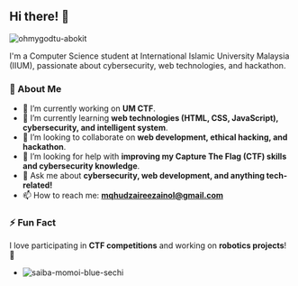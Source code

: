 ## Hi there! 👋 

![ohmygodtu-abokit](https://github.com/user-attachments/assets/fb9700eb-6cc2-4b98-87da-c71c42d60992)

I'm a Computer Science student at International Islamic University Malaysia (IIUM), passionate about cybersecurity, web technologies, and hackathon.  

### 🚀 About Me  

- 🔭 I’m currently working on **UM CTF**.  
- 🌱 I’m currently learning **web technologies (HTML, CSS, JavaScript), cybersecurity, and intelligent system**.  
- 👯 I’m looking to collaborate on **web development, ethical hacking, and hackathon**.  
- 🤔 I’m looking for help with **improving my Capture The Flag (CTF) skills and cybersecurity knowledge**.  
- 💬 Ask me about **cybersecurity, web development, and anything tech-related!**  
- 📫 How to reach me: **mqhudzaireezainol@gmail.com**  

### ⚡ Fun Fact  
I love participating in **CTF competitions** and working on **robotics projects**! 🤖

- ![saiba-momoi-blue-sechi](https://github.com/user-attachments/assets/e7a5550c-1b9e-4b93-b62d-9a8c9b9676e8)

